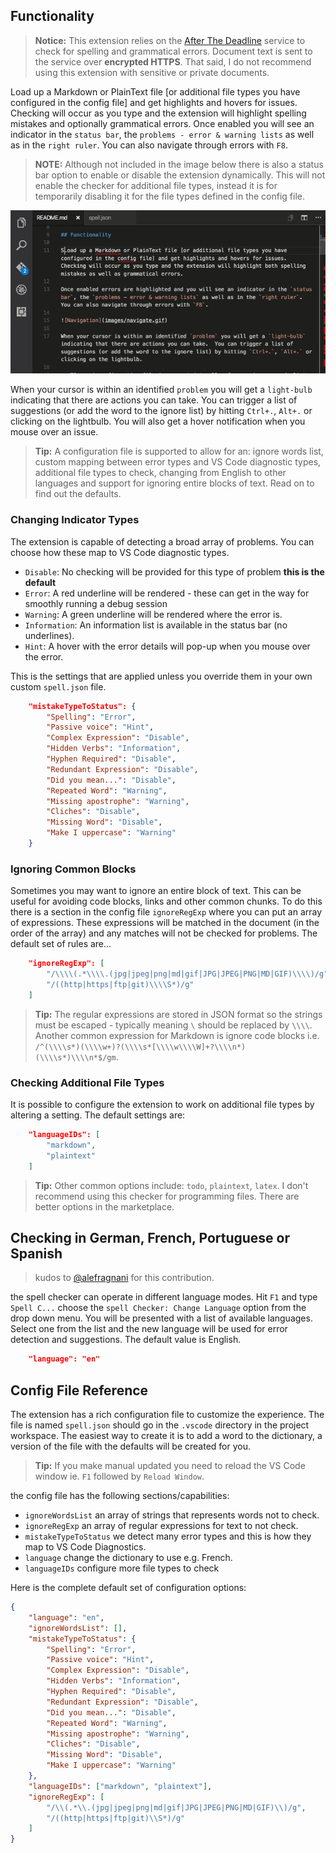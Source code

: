 ## Functionality

> **Notice:** This extension relies on the
> [After The Deadline](http://afterthedeadline.com) service to check for
> spelling and grammatical errors. Document text is sent to the service over
> **encrypted HTTPS**. That said, I do not recommend using this extension with
> sensitive or private documents.

Load up a Markdown or PlainText file [or additional file types you have
configured in the config file] and get highlights and hovers for issues.
Checking will occur as you type and the extension will highlight spelling
mistakes and optionally grammatical errors. Once enabled you will see an
indicator in the `status bar`, the `problems - error & warning lists` as well as
in the `right ruler`. You can also navigate through errors with `F8`.

> **NOTE:** Although not included in the image below there is also a status bar
> option to enable or disable the extension dynamically. This will not enable
> the checker for additional file types, instead it is for temporarily disabling
> it for the file types defined in the config file.

![Demo](images/SpellDemo.gif)

When your cursor is within an identified `problem` you will get a `light-bulb`
indicating that there are actions you can take. You can trigger a list of
suggestions (or add the word to the ignore list) by hitting `Ctrl+.`, `Alt+.` or
clicking on the lightbulb. You will also get a hover notification when you mouse
over an issue.

> **Tip:** A configuration file is supported to allow for an: ignore words list,
> custom mapping between error types and VS Code diagnostic types, additional
> file types to check, changing from English to other languages and support for
> ignoring entire blocks of text. Read on to find out the defaults.

### Changing Indicator Types

The extension is capable of detecting a broad array of problems. You can choose
how these map to VS Code diagnostic types.

-   `Disable`: No checking will be provided for this type of problem **this is
    the default**
-   `Error`: A red underline will be rendered - these can get in the way for
    smoothly running a debug session
-   `Warning`: A green underline will be rendered where the error is.
-   `Information`: An information list is available in the status bar (no
    underlines).
-   `Hint`: A hover with the error details will pop-up when you mouse over the
    error.

This is the settings that are applied unless you override them in your own
custom `spell.json` file.

```json
    "mistakeTypeToStatus": {
        "Spelling": "Error",
        "Passive voice": "Hint",
        "Complex Expression": "Disable",
        "Hidden Verbs": "Information",
        "Hyphen Required": "Disable",
        "Redundant Expression": "Disable",
        "Did you mean...": "Disable",
        "Repeated Word": "Warning",
        "Missing apostrophe": "Warning",
        "Cliches": "Disable",
        "Missing Word": "Disable",
        "Make I uppercase": "Warning"
    }
```

### Ignoring Common Blocks

Sometimes you may want to ignore an entire block of text. This can be useful for
avoiding code blocks, links and other common chunks. To do this there is a
section in the config file `ignoreRegExp` where you can put an array of
expressions. These expressions will be matched in the document (in the order of
the array) and any matches will not be checked for problems. The default set of
rules are...

```json
    "ignoreRegExp": [
        "/\\\\(.*\\\\.(jpg|jpeg|png|md|gif|JPG|JPEG|PNG|MD|GIF)\\\\)/g",
        "/((http|https|ftp|git)\\\\S*)/g"
    ]
```

> **Tip:** The regular expressions are stored in JSON format so the strings must
> be escaped - typically meaning `\` should be replaced by `\\\\`. Another
> common expression for Markdown is ignore code blocks i.e.
> `/^(\\\\s*)(\\\\w+)?(\\\\s*[\\\\w\\\\W]+?\\\\n*)(\\\\s*)\\\\n*$/gm`.

### Checking Additional File Types

It is possible to configure the extension to work on additional file types by
altering a setting. The default settings are:

```json
    "languageIDs": [
        "markdown",
        "plaintext"
    ]
```

> **Tip:** Other common options include: `todo`, `plaintext`, `latex`. I don't
> recommend using this checker for programming files. There are better options
> in the marketplace.

## Checking in German, French, Portuguese or Spanish

> kudos to [@alefragnani](https://github.com/alefragnani) for this contribution.

the spell checker can operate in different language modes. Hit `F1` and type
`Spell C...` choose the `spell Checker: Change Language` option from the drop
down menu. You will be presented with a list of available languages. Select one
from the list and the new language will be used for error detection and
suggestions. The default value is English.

```json
    "language": "en"
```

## Config File Reference

The extension has a rich configuration file to customize the experience. The
file is named `spell.json` should go in the `.vscode` directory in the project
workspace. The easiest way to create it is to add a word to the dictionary, a
version of the file with the defaults will be created for you.

> **Tip:** If you make manual updated you need to reload the VS Code window ie.
> `F1` followed by `Reload Window`.

the config file has the following sections/capabilities:

-   `ignoreWordsList` an array of strings that represents words not to check.
-   `ignoreRegExp` an array of regular expressions for text to not check.
-   `mistakeTypeToStatus` we detect many error types and this is how they map to
    VS Code Diagnostics.
-   `language` change the dictionary to use e.g. French.
-   `languageIDs` configure more file types to check

Here is the complete default set of configuration options:

```json
{
	"language": "en",
	"ignoreWordsList": [],
	"mistakeTypeToStatus": {
		"Spelling": "Error",
		"Passive voice": "Hint",
		"Complex Expression": "Disable",
		"Hidden Verbs": "Information",
		"Hyphen Required": "Disable",
		"Redundant Expression": "Disable",
		"Did you mean...": "Disable",
		"Repeated Word": "Warning",
		"Missing apostrophe": "Warning",
		"Cliches": "Disable",
		"Missing Word": "Disable",
		"Make I uppercase": "Warning"
	},
	"languageIDs": ["markdown", "plaintext"],
	"ignoreRegExp": [
		"/\\(.*\\.(jpg|jpeg|png|md|gif|JPG|JPEG|PNG|MD|GIF)\\)/g",
		"/((http|https|ftp|git)\\S*)/g"
	]
}
```
